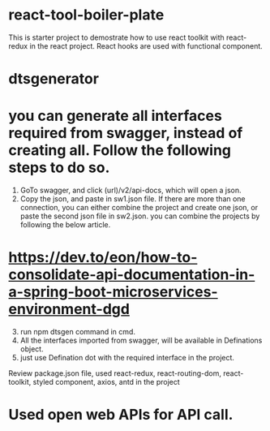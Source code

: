# react-tool-boiler-plate

This is starter project to demostrate how to use react toolkit with react-redux in the react project.
React hooks are used with functional component.

# dtsgenerator

# you can generate all interfaces required from swagger, instead of creating all. Follow the following steps to do so.

1. GoTo swagger, and click (url)/v2/api-docs, which will open a json.
2. Copy the json, and paste in sw1.json file.
   If there are more than one connection, you can either combine the project and create one json, or paste the second json file in sw2.json.
   you can combine the projects by following the below article.

# https://dev.to/eon/how-to-consolidate-api-documentation-in-a-spring-boot-microservices-environment-dgd

3. run npm dtsgen command in cmd.
4. All the interfaces imported from swagger, will be available in Definations object.
5. just use Defination dot with the required interface in the project.

Review package.json file, used react-redux, react-routing-dom, react-toolkit, styled component, axios, antd in the project

# Used open web APIs for API call.

